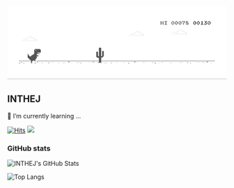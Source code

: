 ![dino.gif](./dino.gif)

## INTHEJ

🌱 I’m currently learning ...

[![Hits](https://hits.seeyoufarm.com/api/count/incr/badge.svg?url=https%3A%2F%2Fgithub.com%2Finthej%2Fhit-counter&count_bg=%2379C83D&title_bg=%23555555&icon=&icon_color=%23E7E7E7&title=hits&edge_flat=false)](https://hits.seeyoufarm.com)
[![](https://img.shields.io/badge/%F0%9F%93%99-Blog-green)](https://inthej.com)

### GitHub stats

![INTHEJ's GitHub Stats](https://github-readme-stats.vercel.app/api?username=INTHEJ)

![Top Langs](https://github-readme-stats.vercel.app/api/top-langs/?username=inthej&layout=compact)